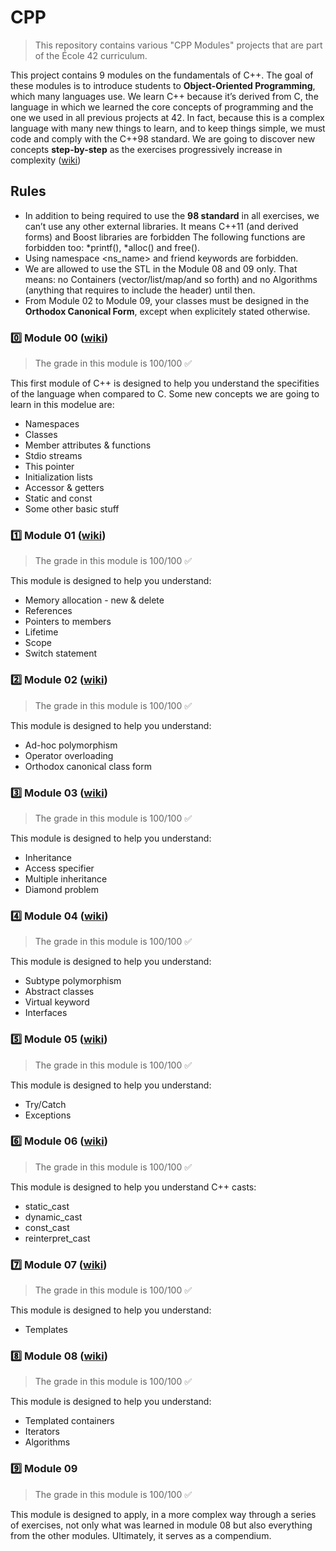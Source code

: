 # CPP
> This repository contains various "CPP Modules" projects that are part of the École 42 curriculum.

This project contains 9 modules on the fundamentals of C++. The goal of these modules is to introduce students to **Object-Oriented Programming**, which many languages use.
We learn C++ because it’s derived from C, the language in which we learned the core concepts of programming and the one we used in all previous projects at 42.
In fact, because this is a complex language with many new things to learn, and to keep things simple, we must code and comply with the C++98 standard.
We are going to discover new concepts **step-by-step** as the exercises progressively increase in complexity ([wiki](https://github.com/MofMiq/CPP-Modules/wiki/Object-Oriented-Programming-Intro))

## Rules
* In addition to being required to use the **98 standard** in all exercises, we can’t use any other external libraries. It means C++11 (and derived forms) and Boost libraries are forbidden
The following functions are forbidden too: *printf(), *alloc() and free().
* Using namespace <ns_name> and friend keywords are forbidden.
* We are allowed to use the STL in the Module 08 and 09 only. That means: no Containers (vector/list/map/and so forth) and no Algorithms (anything that requires to include the <algorithm> header) until then.
* From Module 02 to Module 09, your classes must be designed in the **Orthodox Canonical Form**, except when explicitely stated otherwise.

### 0️⃣ Module 00 ([wiki](https://github.com/MofMiq/CPP-Modules/wiki/module-00)) 
> The grade in this module is 100/100 ✅

This first module of C++ is designed to help you understand the specifities of the language when compared to C.
Some new concepts we are going to learn in this modelue are:
* Namespaces
* Classes
* Member attributes & functions
* Stdio streams
* This pointer
* Initialization lists
* Accessor & getters
* Static and const
* Some other basic stuff

### 1️⃣ Module 01 ([wiki](https://github.com/MofMiq/CPP-Modules/wiki/module-01)) 
> The grade in this module is 100/100 ✅

This module is designed to help you understand:
* Memory allocation - new & delete
* References
* Pointers to members
* Lifetime
* Scope
* Switch statement

### 2️⃣ Module 02 ([wiki](https://github.com/MofMiq/CPP-Modules/wiki/module-02)) 
> The grade in this module is 100/100 ✅

This module is designed to help you understand:
* Ad-hoc polymorphism
* Operator overloading
* Orthodox canonical class form

### 3️⃣ Module 03 ([wiki](https://github.com/MofMiq/CPP-Modules/wiki/module-03))
> The grade in this module is 100/100 ✅

This module is designed to help you understand:
* Inheritance
* Access specifier
* Multiple inheritance
* Diamond problem
 
### 4️⃣ Module 04 ([wiki](https://github.com/MofMiq/CPP-Modules/wiki/module-04)) 
> The grade in this module is 100/100 ✅

This module is designed to help you understand:
*  Subtype polymorphism
*  Abstract classes
*  Virtual keyword
*  Interfaces
 
### 5️⃣ Module 05 ([wiki](https://github.com/MofMiq/CPP-Modules/wiki/module-05)) 
> The grade in this module is 100/100 ✅

This module is designed to help you understand:
*  Try/Catch
*  Exceptions

### 6️⃣ Module 06 ([wiki](https://github.com/MofMiq/CPP-Modules/wiki/module-06)) 
> The grade in this module is 100/100 ✅

This module is designed to help you understand C++ casts:
*  static_cast
*  dynamic_cast
*  const_cast
*  reinterpret_cast

### 7️⃣ Module 07 ([wiki](https://github.com/MofMiq/CPP-Modules/wiki/module-07)) 
> The grade in this module is 100/100 ✅

This module is designed to help you understand:
*  Templates

### 8️⃣ Module 08 ([wiki](https://github.com/MofMiq/CPP-Modules/wiki/module-08)) 
> The grade in this module is 100/100 ✅

This module is designed to help you understand:
*  Templated containers
*  Iterators
*  Algorithms

### 9️⃣ Module 09
> The grade in this module is 100/100 ✅

This module is designed to apply, in a more complex way through a series of exercises, not only what was learned in module 08 but also everything from the other modules. Ultimately, it serves as a compendium.
